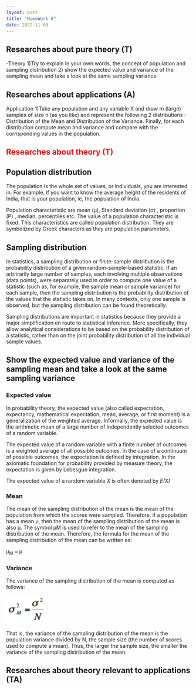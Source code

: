 ```yaml
---
layout: post
title: "HomeWork 6"
date: 2022-11-03
---
```


<style>
img {
width: auto;
height: auto;
}
</style>

## Researches about pure theory (T)
-Theory
1)Try to explain in your own words, the concept of population and sampling distribution 
2) show the expected value and variance of the sampling mean and take a look at the same sampling variance



## Researches about applications (A)


Application
1)Take any population and any variable X  and draw m (large) samples of size n (as you like) and represent the following 2 distributions : 
Distribution of the Mean and Distribution of the Variance.
Finally, for each distribution compute mean and variance and compare with the corrisponding values in the population.


## <span style="color:red">Researches about theory (T)</span>


## Population distribution

The population is the whole set of values, or individuals, you are interested in. For example, if you want to know the average height of the residents of India, that is your population, ie, the population of India.

Population characteristic are mean (μ), Standard deviation (σ) , proportion (P) , median,  percentiles etc. The value of a population characteristic is fixed. This characteristics are called population distribution. They are symbolized by Greek characters as they are population parameters.

## Sampling distribution

 In statistics, a sampling distribution or finite-sample distribution is the probability distribution of a given random-sample-based statistic. If an arbitrarily large number of samples, each involving multiple observations (data points), were separately used in order to compute one value of a statistic (such as, for example, the sample mean or sample variance) for each sample, then the sampling distribution is the probability distribution of the values that the statistic takes on. In many contexts, only one sample is observed, but the sampling distribution can be found theoretically.

Sampling distributions are important in statistics because they provide a major simplification en route to statistical inference. More specifically, they allow analytical considerations to be based on the probability distribution of a statistic, rather than on the joint probability distribution of all the individual sample values. 


## Show the expected value and variance of the sampling mean and take a look at the same sampling variance

### Expected value

In probability theory, the expected value (also called expectation, expectancy, mathematical expectation, mean, average, or first moment) is a generalization of the weighted average. Informally, the expected value is the arithmetic mean of a large number of independently selected outcomes of a random variable.

The expected value of a random variable with a finite number of outcomes is a weighted average of all possible outcomes. In the case of a continuum of possible outcomes, the expectation is defined by integration. In the axiomatic foundation for probability provided by measure theory, the expectation is given by Lebesgue integration.

The expected value of a random variable *X* is often denoted by *E(X)*


### Mean

The mean of the sampling distribution of the mean is the mean of the population from which the scores were sampled. Therefore, if a population has a mean μ, then the mean of the sampling distribution of the mean is also μ. The symbol μM is used to refer to the mean of the sampling distribution of the mean. Therefore, the formula for the mean of the sampling distribution of the mean can be written as:

μ<sub>M</sub> = μ

### Variance

The variance of the sampling distribution of the mean is computed as follows:

<img src="/assets/HomeWork6/sampdistmean.PNG" alt="drawing" height="100"/> 

That is, the variance of the sampling distribution of the mean is the population variance divided by N, the sample size (the number of scores used to compute a mean). Thus, the larger the sample size, the smaller the variance of the sampling distribution of the mean.
## Researches about theory relevant to applications (TA)